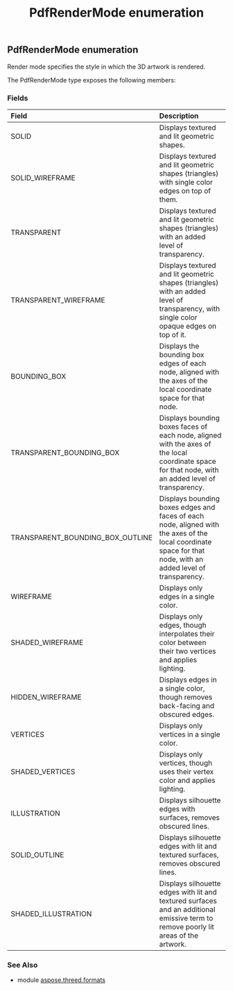 ﻿---
title: PdfRenderMode enumeration
second_title: Aspose.3D for Python via .NET API References
description: 
type: docs
weight: 370
url: /python-net/aspose.threed.formats/pdfrendermode/
is_root: false
---

## PdfRenderMode enumeration

Render mode specifies the style in which the 3D artwork is rendered.



The PdfRenderMode type exposes the following members:

### Fields
| Field | Description |
| :- | :- |
| SOLID | Displays textured and lit geometric shapes. |
| SOLID_WIREFRAME | Displays textured and lit geometric shapes (triangles) with single color edges on top of them. |
| TRANSPARENT | Displays textured and lit geometric shapes (triangles) with an added level of transparency. |
| TRANSPARENT_WIREFRAME | Displays textured and lit geometric shapes (triangles) with an added level of transparency, with single color opaque edges on top of it. |
| BOUNDING_BOX | Displays the bounding box edges of each node, aligned with the axes of the local coordinate space for that node. |
| TRANSPARENT_BOUNDING_BOX | Displays bounding boxes faces of each node, aligned with the axes of the local coordinate space for that node, with an added level of transparency. |
| TRANSPARENT_BOUNDING_BOX_OUTLINE | Displays bounding boxes edges and faces of each node, aligned with the axes of the local coordinate space for that node, with an added level of transparency. |
| WIREFRAME | Displays only edges in a single color. |
| SHADED_WIREFRAME | Displays only edges, though interpolates their color between their two vertices and applies lighting. |
| HIDDEN_WIREFRAME | Displays edges in a single color, though removes back-facing and obscured edges. |
| VERTICES | Displays only vertices in a single color. |
| SHADED_VERTICES | Displays only vertices, though uses their vertex color and applies lighting. |
| ILLUSTRATION | Displays silhouette edges with surfaces, removes obscured lines. |
| SOLID_OUTLINE | Displays silhouette edges with lit and textured surfaces, removes obscured lines. |
| SHADED_ILLUSTRATION | Displays silhouette edges with lit and textured surfaces and an additional emissive term to remove poorly lit areas of the artwork. |



### See Also
* module [aspose.threed.formats](..)
